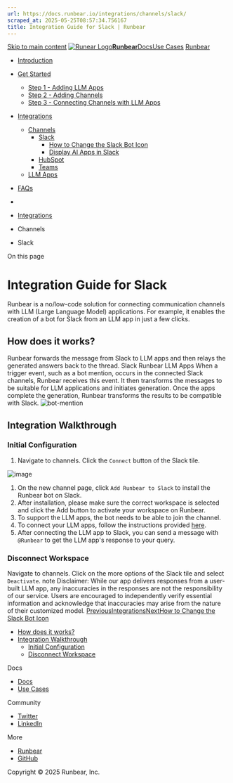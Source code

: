 ```yaml
---
url: https://docs.runbear.io/integrations/channels/slack/
scraped_at: 2025-05-25T08:57:34.756167
title: Integration Guide for Slack | Runbear
---
```


[Skip to main content](https://docs.runbear.io/integrations/channels/slack/#__docusaurus_skipToContent_fallback)
[![Runear Logo](https://docs.runbear.io/img/logo.svg)**Runbear**](https://docs.runbear.io/)[Docs](https://docs.runbear.io/)[Use Cases](https://docs.runbear.io/use-cases)
[Runbear](https://runbear.io)
  * [Introduction](https://docs.runbear.io/)
  * [Get Started](https://docs.runbear.io/get-started)
    * [Step 1 - Adding LLM Apps](https://docs.runbear.io/get-started/app)
    * [Step 2 - Adding Channels](https://docs.runbear.io/get-started/channel)
    * [Step 3 - Connecting Channels with LLM Apps](https://docs.runbear.io/get-started/connection)
  * [Integrations](https://docs.runbear.io/integrations)
    * [Channels](https://docs.runbear.io/integrations/channels/slack/)
      * [Slack](https://docs.runbear.io/integrations/channels/slack/)
        * [How to Change the Slack Bot Icon](https://docs.runbear.io/integrations/channels/slack/how-to-change-slack-bot-icon)
        * [Display AI Apps in Slack](https://docs.runbear.io/integrations/channels/slack/how-to-enable-slack-ai-agent)
      * [HubSpot](https://docs.runbear.io/integrations/channels/hubspot/)
      * [Teams](https://docs.runbear.io/integrations/channels/teams/)
    * [LLM Apps](https://docs.runbear.io/integrations/channels/slack/)
  * [FAQs](https://docs.runbear.io/faq)


  * [](https://docs.runbear.io/)
  * [Integrations](https://docs.runbear.io/integrations)
  * Channels
  * Slack


On this page
# Integration Guide for Slack
Runbear is a no/low-code solution for connecting communication channels with LLM (Large Language Model) applications. For example, it enables the creation of a bot for Slack from an LLM app in just a few clicks.
## How does it works?[​](https://docs.runbear.io/integrations/channels/slack/#how-does-it-works "Direct link to How does it works?")
Runbear forwards the message from Slack to LLM apps and then relays the generated answers back to the thread.
Slack
Runbear
LLM Apps
When a trigger event, such as a bot mention, occurs in the connected Slack channels, Runbear receives this event. It then transforms the messages to be suitable for LLM applications and initiates generation. Once the apps complete the generation, Runbear transforms the results to be compatible with Slack.
![bot-mention](https://docs.runbear.io/img/slack-trigger-bot-mention.png)
## Integration Walkthrough[​](https://docs.runbear.io/integrations/channels/slack/#integration-walkthrough "Direct link to Integration Walkthrough")
### Initial Configuration[​](https://docs.runbear.io/integrations/channels/slack/#initial-configuration "Direct link to Initial Configuration")
  1. Navigate to channels. Click the `Connect` button of the Slack tile.


![image](https://docs.runbear.io/assets/images/plugbear-activate-channel-ca174f23aec60f2aa0cfaf29070f99da.png)
  1. On the new channel page, click `Add Runbear to Slack` to install the Runbear bot on Slack.
  2. After installation, please make sure the correct workspace is selected and click the Add button to activate your workspace on Runbear.
  3. To support the LLM apps, the bot needs to be able to join the channel.
  4. To connect your LLM apps, follow the instructions provided [here](https://docs.runbear.io/get-started/connection).
  5. After connecting the LLM app to Slack, you can send a message with `@Runbear` to get the LLM app's response to your query.


### Disconnect Workspace[​](https://docs.runbear.io/integrations/channels/slack/#disconnect-workspace "Direct link to Disconnect Workspace")
Navigate to channels. Click on the more options of the Slack tile and select `Deactivate`.
note
Disclaimer: While our app delivers responses from a user-built LLM app, any inaccuracies in the responses are not the responsibility of our service. Users are encouraged to independently verify essential information and acknowledge that inaccuracies may arise from the nature of their customized model.
[PreviousIntegrations](https://docs.runbear.io/integrations)[NextHow to Change the Slack Bot Icon](https://docs.runbear.io/integrations/channels/slack/how-to-change-slack-bot-icon)
  * [How does it works?](https://docs.runbear.io/integrations/channels/slack/#how-does-it-works)
  * [Integration Walkthrough](https://docs.runbear.io/integrations/channels/slack/#integration-walkthrough)
    * [Initial Configuration](https://docs.runbear.io/integrations/channels/slack/#initial-configuration)
    * [Disconnect Workspace](https://docs.runbear.io/integrations/channels/slack/#disconnect-workspace)


Docs
  * [Docs](https://docs.runbear.io/)
  * [Use Cases](https://docs.runbear.io/use-cases)


Community
  * [Twitter](https://twitter.com/runbear_io)
  * [LinkedIn](https://www.linkedin.com/company/runbear)


More
  * [Runbear](https://runbear.io)
  * [GitHub](https://github.com/runbear-io/plugbear-python-sdk)


Copyright © 2025 Runbear, Inc.

